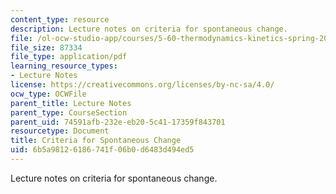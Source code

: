 ```yaml
---
content_type: resource
description: Lecture notes on criteria for spontaneous change.
file: /ol-ocw-studio-app/courses/5-60-thermodynamics-kinetics-spring-2008/6b5a98126186741f06b0d6483d494ed5_lec_12.pdf
file_size: 87334
file_type: application/pdf
learning_resource_types:
- Lecture Notes
license: https://creativecommons.org/licenses/by-nc-sa/4.0/
ocw_type: OCWFile
parent_title: Lecture Notes
parent_type: CourseSection
parent_uid: 74591afb-232e-eb20-5c41-17359f843701
resourcetype: Document
title: Criteria for Spontaneous Change
uid: 6b5a9812-6186-741f-06b0-d6483d494ed5
---
```

Lecture notes on criteria for spontaneous change.